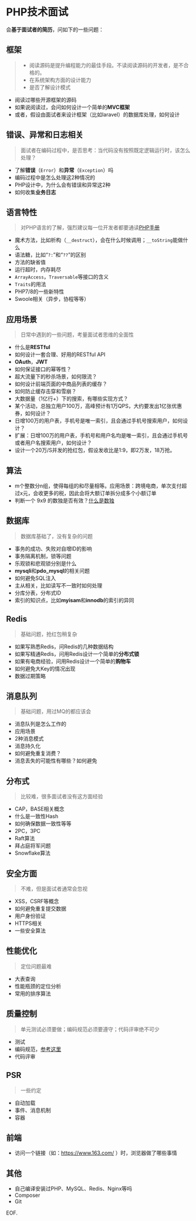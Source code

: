 # PHP技术面试

会**基于面试者的简历**，问如下的一些问题：

## 框架

> * 阅读源码是提升编程能力的最佳手段。不读阅读源码的开发者，是不合格的。
> * 在系统架构方面的设计能力
> * 是否了解设计模式

* 阅读过哪些开源框架的源码
* 如果说阅读过，会问如何设计一个简单的**MVC框架**
* 或者，假设由面试者来设计框架（比如laravel）的数据库处理，如何设计

## 错误、异常和日志相关
> 面试者在编码过程中，是否思考：当代码没有按照既定逻辑运行时，该怎么处理？

* 了解**错误**（`Error`）和**异常**（`Exception`）吗
* 编码过程中是怎么处理这2种情况的
* PHP设计中，为什么会有错误和异常这2种
* 如何收集**业务日志**

## 语言特性
> 对PHP语言的了解，强烈建议每一位开发者都要通读[PHP手册](https://www.php.net/manual/en/index.php)

* 魔术方法，比如析构（`__destruct`），会在什么时候调用；`__toString`能做什么
* 语法糖，比如“`?:`”和“`??`”的区别
* 方法的缺省值
* 运行超时，内存耗尽
* `ArrayAccess`，`Traversable`等接口的含义
* `Traits`的用法
* PHP7/8的一些新特性
* Swoole相关（异步，协程等等）

## 应用场景
> 日常中遇到的一些问题，考量面试者思维的全面性

* 什么是**RESTful**
* 如何设计一套合理、好用的RESTful API
* **OAuth**，**JWT**
* 如何保证接口的幂等性？
* 超大流量下的秒杀场景，如何限流？
* 如何设计前端页面的中商品列表的缓存？
* 如何防止缓存击穿和雪崩？
* 大数据量（1亿行+）下的搜索，有哪些实现方式？
* 某个活动，总独立用户100万，高峰预计有1万QPS，大约要发出1亿张优惠券，如何设计？
* 日增100万的用户表，手机号是唯一索引，且会通过手机号搜索用户，如何设计？
* 扩展：日增100万的用户表，手机号和用户名均是唯一索引，且会通过手机号或者用户名搜索用户，如何设计？
* 设计一个20万/S并发的抢红包，假设发收比是1:9，即2万发，18万抢。

## 算法
* m个整数分n组，使得每组的和尽量相等。应用场景：跨境电商，单次支付超过x元，会收更多的税，因此会将大额订单拆分成多个小额订单
* 判断一个 9x9 的数独是否有效？[什么是数独](https://zh.wikipedia.org/wiki/%E6%95%B8%E7%8D%A8)

## 数据库
> 数据库基础了，没有复杂的问题

* 事务的成功、失败对自增ID的影响
* 事务隔离机制，锁等问题
* 乐观锁和悲观锁分别是什么
* **mysqli**和**pdo_mysql**的相关问题
* 如何避免SQL注入
* 主从相关，比如读写不一致时如何处理
* 分库分表，分布式ID
* 索引的知识点，比如**myisam**和**innodb**的索引的异同

## Redis
> 基础问题，抢红包稍复杂

* 如果写熟悉Redis，问Redis的几种数据结构
* 如果写精通Redis，问用Redis设计一个简单的**分布式锁**
* 如果有电商经验，问用Redis设计一个简单的**购物车**
* 如何避免大Key的情况出现
* 数据过期策略

## 消息队列
> 基础问题，用过MQ的都应该会

* 消息队列是怎么工作的
* 应用场景
* 2种消息模式
* 消息持久化
* 如何避免重复消费？
* 消息丢失的可能性有哪些？如何避免

## 分布式
> 比较难，很多面试者没有这方面经验

* CAP，BASE相关概念
* 什么是一致性Hash
* 如何确保数据一致性等等
* 2PC，3PC
* Raft算法
* 拜占庭将军问题
* Snowflake算法

## 安全方面
> 不难，但是面试者通常会忽视

* XSS，CSRF等概念
* 如何避免重复提交数据
* 用户身份验证
* HTTPS相关
* 一些安全算法

## 性能优化
> 定位问题最难

* 大表查询
* 性能瓶颈的定位分析
* 常用的排序算法

## 质量控制
> 单元测试必须要做；编码规范必须要遵守；代码评审绝不可少

* 测试
* 编码规范，[参考这里](https://github.com/zgia/manual/blob/master/PHP%E7%BC%96%E7%A0%81%E8%A7%84%E8%8C%83.md)
* 代码评审

## PSR
> 一些约定

* 自动加载
* 事件、消息机制
* 容器

## 前端
* 访问一个链接（如：https://www.163.com/ ）时，浏览器做了哪些事情

## 其他
* 自己编译安装过PHP、MySQL、Redis、Nginx等吗
* Composer
* Git

EOF.
